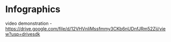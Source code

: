# Infographics


video demonstration - https://drive.google.com/file/d/12VHVnliMssfmmy3CKb6nUDnfJRm52Zjj/view?usp=drivesdk
